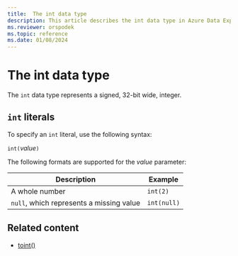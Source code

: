 ```yaml
---
title:  The int data type
description: This article describes the int data type in Azure Data Explorer.
ms.reviewer: orspodek
ms.topic: reference
ms.date: 01/08/2024
---
```

# The int data type

The `int` data type represents a signed, 32-bit wide, integer.

## `int` literals

To specify an `int` literal, use the following syntax:

`int(`*value*`)`

The following formats are supported for the *value* parameter:

|Description|Example|
|--|--|
|A whole number|`int(2)`|
|`null`, which represents a missing value|`int(null)`|

## Related content

* [toint()](../../query/tointfunction.md)
